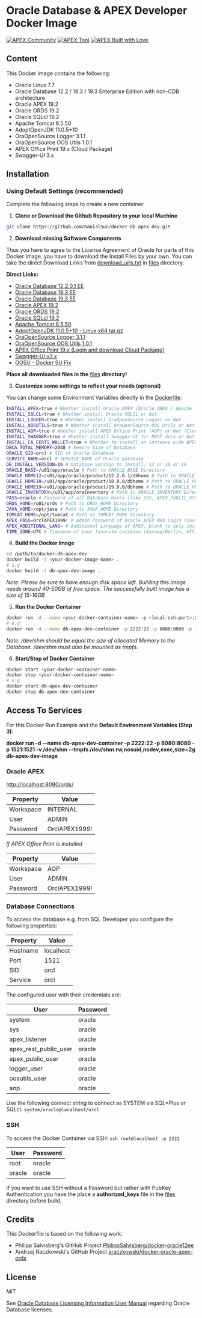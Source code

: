 # Oracle Database & APEX Developer Docker Image

[![APEX Community](https://cdn.rawgit.com/Dani3lSun/apex-github-badges/78c5adbe/badges/apex-community-badge.svg)](https://github.com/Dani3lSun/apex-github-badges) [![APEX Tool](https://cdn.rawgit.com/Dani3lSun/apex-github-badges/b7e95341/badges/apex-tool-badge.svg)](https://github.com/Dani3lSun/apex-github-badges)
[![APEX Built with Love](https://cdn.rawgit.com/Dani3lSun/apex-github-badges/7919f913/badges/apex-love-badge.svg)](https://github.com/Dani3lSun/apex-github-badges)

## Content

This Docker Image contains the following:

* Oracle Linux 7.7
* Oracle Database 12.2 / 18.3 / 19.3 Enterprise Edition with non-CDB architecture
* Oracle APEX 19.2
* Oracle ORDS 19.2
* Oracle SQLcl 19.2
* Apache Tomcat 8.5.50
* AdoptOpenJDK 11.0.5+10
* OraOpenSource Logger 3.1.1
* OraOpenSource OOS Utils 1.0.1
* APEX Office Print 19.x (Cloud Package)
* Swagger-UI 3.x

## Installation

### Using Default Settings (recommended)

Complete the following steps to create a new container:

1. **Clone or Download the Github Repository to your local Machine**

```bash
git clone https://github.com/Dani3lSun/docker-db-apex-dev.git
```

2. **Download missing Software Components**

Thus you have to agree to the License Agreement of Oracle for parts of this Docker Image, you have to download the Install Files by your own.
You can take the direct Download Links from [download_urls.txt](https://github.com/Dani3lSun/docker-db-apex-dev/blob/master/files/download_urls.txt) in [files](https://github.com/Dani3lSun/docker-db-apex-dev/tree/master/files) directory.

**Direct Links:**

* [Oracle Database 12.2.0.1 EE](http://download.oracle.com/otn/linux/oracle12c/122010/linuxx64_12201_database.zip)
* [Oracle Database 18.3 EE](https://download.oracle.com/otn/linux/oracle18c/180000/LINUX.X64_180000_db_home.zip)
* [Oracle Database 19.3 EE](https://download.oracle.com/otn/linux/oracle19c/190000/LINUX.X64_193000_db_home.zip)
* [Oracle APEX 19.2](http://download.oracle.com/otn/java/appexpress/apex_19.2.zip)
* [Oracle ORDS 19.2](http://download.oracle.com/otn/java/ords/ords-19.2.0.199.1647.zip)
* [Oracle SQLcl 19.2](http://download.oracle.com/otn/java/sqldeveloper/sqlcl-19.2.1.206.1649.zip)
* [Apache Tomcat 8.5.50](http://www-eu.apache.org/dist/tomcat/tomcat-8/v8.5.50/bin/apache-tomcat-8.5.50.tar.gz)
* [AdoptOpenJDK 11.0.5+10 - Linux x64 tar.gz](https://github.com/AdoptOpenJDK/openjdk11-binaries/releases/download/jdk-11.0.5%2B10/OpenJDK11U-jdk_x64_linux_hotspot_11.0.5_10.tar.gz)
* [OraOpenSource Logger 3.1.1](https://github.com/OraOpenSource/Logger/raw/master/releases/logger_3.1.1.zip)
* [OraOpenSource OOS Utils 1.0.1](https://observant-message.glitch.me/oos-utils/latest/oos-utils-latest.zip)
* [APEX Office Print 19.x (Login and download Cloud Package)](https://www.apexofficeprint.com)
* [Swagger-UI v3.x](https://github.com/swagger-api/swagger-ui/archive/v3.24.3.zip)
* [GOSU - Docker SU Fix](https://github.com/tianon/gosu/releases/download/1.11/gosu-amd64)

**Place all downloaded files in the** [files](https://github.com/Dani3lSun/docker-db-apex-dev/tree/master/files) **directory!**

3. **Customize some settings to reflect your needs (optional)**

You can change some Environment Variables directly in the [Dockerfile](https://github.com/Dani3lSun/docker-db-apex-dev/blob/master/Dockerfile):

```bash
INSTALL_APEX=true # Whether install Oracle APEX (Oracle ORDS / Apache Tomcat) or Not
INSTALL_SQLCL=true # Whether install Oracle SQLCL or Not
INSTALL_LOGGER=true # Whether install OraOpenSource Logger or Not
INSTALL_OOSUTILS=true # Whether install OraOpenSource OOS Utils or Not
INSTALL_AOP=true # Whether install APEX Office Print (AOP) or Not (Cloud Package)
INSTALL_SWAGGER=true # Whether install Swagger-UI for REST docs or Not
INSTALL_CA_CERTS_WALLET=true # Whether to install an instance wide APEX SSL Wallet containing all valid public root CA certificates
DBCA_TOTAL_MEMORY=2048 # Memory Size of Database
ORACLE_SID=orcl # SID of Oracle Database
SERVICE_NAME=orcl # SERVICE_NAME of Oracle Database
DB_INSTALL_VERSION=19 # Database version to install, 12 or 18 or 19
ORACLE_BASE=/u01/app/oracle # Path to ORACLE_BASE Directory
ORACLE_HOME12=/u01/app/oracle/product/12.2.0.1/dbhome # Path to ORACLE_HOME Directory of 12.2 database
ORACLE_HOME18=/u01/app/oracle/product/18.0.0/dbhome # Path to ORACLE_HOME Directory of 18.3 database
ORACLE_HOME19=/u01/app/oracle/product/19.0.0/dbhome # Path to ORACLE_HOME Directory of 19.3 database
ORACLE_INVENTORY=/u01/app/oraInventory # Path to ORACLE_INVENTORY Directory
PASS=oracle # Password of all Database Users (like SYS, APEX_PUBLIC_USER ...), Tomcat Admin and SSH
ORDS_HOME=/u01/ords # Path to ORDS_HOME Directory
JAVA_HOME=/opt/java # Path to JAVA_HOME Directory
TOMCAT_HOME=/opt/tomcat # Path to TOMCAT_HOME Directory
APEX_PASS=OrclAPEX1999! # Admin Password of Oracle APEX Web Login (Caution: Oracle APEX Password Policy)
APEX_ADDITIONAL_LANG= # Additional Language of APEX, blank to only install English (e.g de, es, fr, it, ja, ko, pt-br, zh-cn, zh-tw)
TIME_ZONE=UTC # Timezone of your favorite Location (Europe/Berlin, UTC, US/Eastern, ...) --> Only Linux zoneinfo supported
```

4. **Build the Docker Image**

```bash
cd /path/to/docker-db-apex-dev
docker build -t <your-docker-image-name> .
# e.g
docker build -t db-apex-dev-image .
```

*Note: Please be sure to have enough disk space left. Building this image needs around 40-50GB of free space. The successfully built image has a size of 15-16GB*

5. **Run the Docker Container**

```bash
docker run -d --name <your-docker-container-name> -p <local-ssh-port>:22 -p <local-http-port>:8080 -p <local-db-listener-port>:1521 -v /dev/shm --tmpfs /dev/shm:rw,nosuid,nodev,exec,size=2g <your-docker-image-name>
# e.g
docker run -d --name db-apex-dev-container -p 2222:22 -p 8080:8080 -p 1521:1521 -v /dev/shm --tmpfs /dev/shm:rw,nosuid,nodev,exec,size=2g db-apex-dev-image
```

*Note: /dev/shm should be equal the size of allocated Memory to the Database. /dev/shm must also be mounted as tmpfs.*

6. **Start/Stop of Docker Container**

```bash
docker start <your-docker-container-name>
docker stop <your-docker-container-name>
# e.g
docker start db-apex-dev-container
docker stop db-apex-dev-container
```

## Access To Services

For this Docker Run Example and the **Default Environment Variables (Step 3)**:

**docker run -d --name db-apex-dev-container -p 2222:22 -p 8080:8080 -p 1521:1521 -v /dev/shm --tmpfs /dev/shm:rw,nosuid,nodev,exec,size=2g db-apex-dev-image**

### Oracle APEX

[http://localhost:8080/ords/](http://localhost:8080/ords/)

Property | Value
-------- | -----
Workspace | INTERNAL
User | ADMIN
Password | OrclAPEX1999!

*If APEX Office Print is installed*

Property | Value
-------- | -----
Workspace | AOP
User | ADMIN
Password | OrclAPEX1999!

### Database Connections

To access the database e.g. from SQL Developer you configure the following properties:

Property | Value
-------- | -----
Hostname | localhost
Port | 1521
SID | orcl
Service | orcl

The configured user with their credentials are:

User | Password
-------- | -----
system | oracle
sys | oracle
apex_listener | oracle
apex\_rest\_public\_user | oracle
apex\_public\_user | oracle
logger\_user | oracle
oosutils\_user | oracle
aop | oracle

Use the following connect string to connect as SYSTEM via SQL*Plus or SQLcl: ```system/oracle@localhost/orcl```

### SSH

To access the Docker Container via SSH: ```ssh root@localhost -p 2222```

User | Password
-------- | -----
root | oracle
oracle | oracle

If you want to use SSH without a Password but rather with PubKey Authentication you have the place a **authorized_keys** file in the [files](https://github.com/Dani3lSun/docker-db-apex-dev/tree/master/files) directory before build.


## Credits
This Dockerfile is based on the following work:

- Philipp Salvisberg's GitHub Project [PhilippSalvisberg/docker-oracle12ee](https://github.com/PhilippSalvisberg/docker-oracle12ee)
- Andrzej Raczkowski's GitHub Project [araczkowski/docker-oracle-apex-ords](https://github.com/araczkowski/docker-oracle-apex-ords)

## License

MIT

See [Oracle Database Licensing Information User Manual](https://docs.oracle.com/database/122/DBLIC/Licensing-Information.htm#DBLIC-GUID-B6113390-9586-46D7-9008-DCC9EDA45AB4) regarding Oracle Database licenses.
